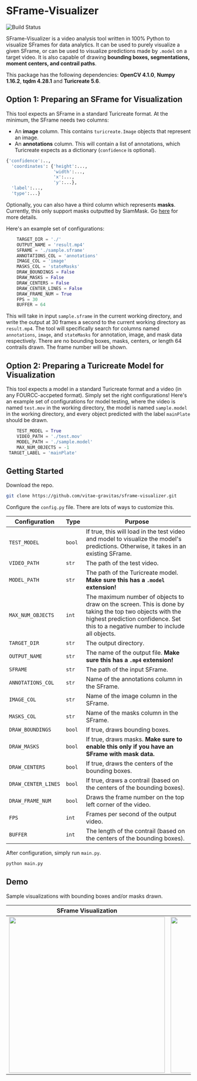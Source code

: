 # SFrame-Visualizer

![Build Status](https://travis-ci.org/joemccann/dillinger.svg?branch=master)

SFrame-Visualizer is a video analysis tool written in 100%  Python to visualize SFrames for data analytics. It can be used to purely visualize a given SFrame, or can be used to visualize predictions made by `.model` on a target video. It is also capable of drawing **bounding boxes, segmentations, moment centers, and contrail paths**.

This package has the following dependencies: **OpenCV 4.1.0**, **Numpy 1.16.2**, **tqdm 4.28.1** and **Turicreate 5.6**.


## Option 1: Preparing an SFrame for Visualization

This tool expects an SFrame in a standard Turicreate format. At the minimum, the SFrame needs two columns: 

 - An **image** column. This contains `turicreate.Image` objects that represent an image. 
 - An **annotations** column. This will contain a list of annotations, which Turicreate expects as a dictionary (`confidence` is optional).
```python
{'confidence':..,
  'coordinates': {'height':...,
                  'width':...,
                  'x':...,
                  'y':...},
  'label':...,
  'type':...}
```

Optionally, you can also have a third column which represents **masks**. Currently, this only support masks outputted by SiamMask. Go [here](https://github.com/foolwood/SiamMask) for more details.

Here's an example set of configurations:
```python
	TARGET_DIR = './'
	OUTPUT_NAME = 'result.mp4'
	SFRAME = './sample.sframe'
	ANNOTATIONS_COL = 'annotations'
	IMAGE_COL = 'image'
	MASKS_COL = 'stateMasks'
	DRAW_BOUNDINGS = False
	DRAW_MASKS = False
	DRAW_CENTERS = False
	DRAW_CENTER_LINES = False
	DRAW_FRAME_NUM = True
	FPS = 30
	BUFFER = 64
```
This will take in input `sample.sframe` in the current working directory, and write the output at 30 frames a second to the current working directory as `result.mp4`. The tool will specifically search for columns named `annotations`, `image`, and `stateMasks` for annotation, image, and mask data respectively. There are no bounding boxes, masks, centers, or length 64 contrails drawn. The frame number will be shown.

## Option 2: Preparing a Turicreate Model for Visualization

This tool expects a model in a standard Turicreate format and a video (in any FOURCC-accpeted format). Simply set the right configurations! Here's an example set of configurations for model testing, where the video is named `test.mov` in the working directory, the model is named `sample.model` in the working directory, and every object predicted with the label `mainPlate` should be drawn.

```python
	TEST_MODEL = True
	VIDEO_PATH = './test.mov'
	MODEL_PATH = './sample.model'
	MAX_NUM_OBJECTS = -1
 TARGET_LABEL = 'mainPlate'
```

## Getting Started

Download the repo.

```bash 
git clone https://github.com/vitae-gravitas/sframe-visualizer.git
```

Configure the `config.py` file. There are lots of ways to customize this.

| Configuration  | Type    | Purpose    |       
| -------------  |------------- |-------------| 
| `TEST_MODEL`  | `bool` | If true, this will load in the test video and model to visualize the model's predictions. Otherwise, it takes in an existing SFrame.| 
| `VIDEO_PATH`  | `str` | The path of the test video. | 
| `MODEL_PATH`  | `str` | The path of the Turicreate model. **Make sure this has a `.model` extension!** | 
| `MAX_NUM_OBJECTS`   | `int` |The maximum number of objects to draw on the screen. This is done by taking the top two objects with the highest prediction confidence. Set this to a negative number to include all objects.| 
| `TARGET_DIR` | `str` | The output directory. | 
| `OUTPUT_NAME`  | `str` | The name of the output file. **Make sure this has a `.mp4` extension!**    |  
| `SFRAME` | `str` | The path of the input SFrame. |  
| `ANNOTATIONS_COL` | `str`|Name of the annotations column in the SFrame.|  
| `IMAGE_COL`| `str` |Name of the image column in the SFrame.|  
| `MASKS_COL` | `str`|Name of the masks column in the SFrame.|  
| `DRAW_BOUNDINGS`| `bool` |If true, draws bounding boxes.|  
| `DRAW_MASKS` | `bool`|If true, draws masks. **Make sure to enable this only if you have an SFrame with mask data.**|  
| `DRAW_CENTERS`| `bool` |If true, draws the centers of the bounding boxes.| 
| `DRAW_CENTER_LINES` | `bool`|If true, draws a contrail (based on the centers of the bounding boxes).| 
| `DRAW_FRAME_NUM`| `bool` |Draws the frame number on the top left corner of the video.| 
| `FPS`| `int` |Frames per second of the output video.|  
| `BUFFER` | `int`|The length of the contrail (based on the centers of the bounding boxes).|

After configuration, simply run `main.py`.
```bash
python main.py
```

## Demo
Sample visualizations with bounding boxes and/or masks drawn.

SFrame Visualization             |  Model Predictions
:-------------------------:|:-------------------------:
<img src="https://github.com/vitae-gravitas/sframe-visualizer/blob/master/README/visual.gif" width="425"/>  |  <img src="https://github.com/vitae-gravitas/sframe-visualizer/blob/master/README/pred.gif" width="425"/> 

